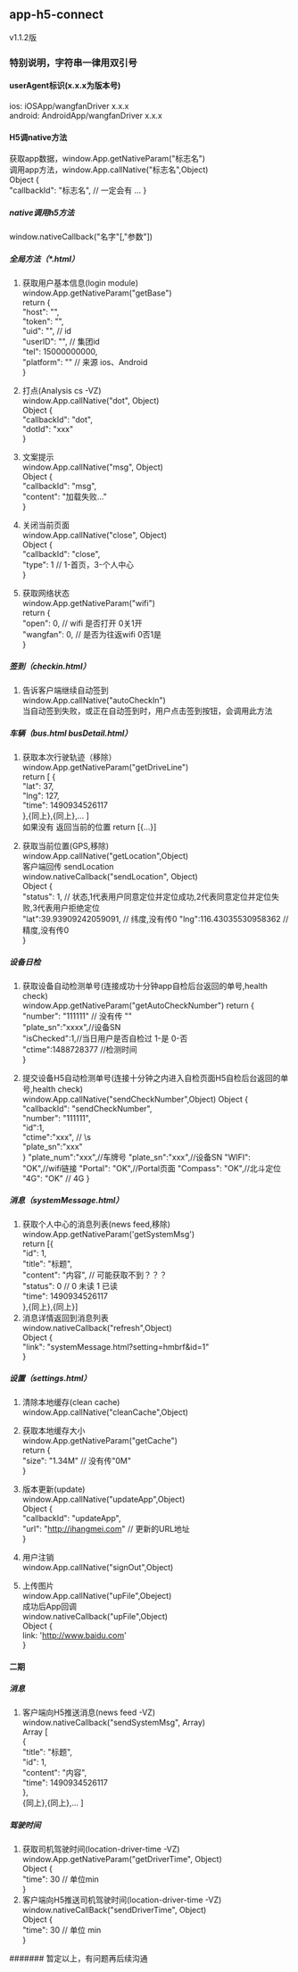 ## app-h5-connect 	
v1.1.2版 	

### 特别说明，字符串一律用双引号 	

#### userAgent标识(x.x.x为版本号)    
ios: iOSApp/wangfanDriver x.x.x     
android: AndroidApp/wangfanDriver x.x.x     

#### H5调native方法 	
获取app数据，window.App.getNativeParam("标志名") 	
调用app方法，window.App.callNative("标志名",Object) 	
Object {    
    "callbackId": "标志名",     // 一定会有
    ...
} 

##### native调用h5方法 	
window.nativeCallback("名字"[,"参数"]) 	

##### 全局方法（*.html）  
1. 获取用户基本信息(login module)     
window.App.getNativeParam("getBase")     
return {    
    "host": "",      
    "token": "",    
    "uid": "",  // id   
    "userID": "",  // 集团id      
    "tel": 15000000000,  
    "platform": ""  // 来源 ios、Android   
}  

1. 打点(Analysis cs -VZ)     
window.App.callNative("dot", Object)  
Object {    
    "callbackId": "dot",    
    "dotId": "xxx"      
}   

1. 文案提示     
window.App.callNative("msg", Object)  
Object {    
    "callbackId": "msg",    
    "content": "加载失败..."      
}   
1. 关闭当前页面   
window.App.callNative("close", Object)     
Object {    
    "callbackId": "close",   
    "type": 1   // 1-首页，3-个人中心      
}   
1. 获取网络状态   
window.App.getNativeParam("wifi")     
return {    
    "open":     0,  // wifi 是否打开  0关1开  
    "wangfan":  0,  // 是否为往返wifi 0否1是   
}   

##### 签到（checkin.html）    
1. 告诉客户端继续自动签到  
window.App.callNative("autoCheckIn")     
当自动签到失败，或正在自动签到时，用户点击签到按钮，会调用此方法 

##### 车辆（bus.html busDetail.html）   
1. 获取本次行驶轨迹（移除）     
window.App.getNativeParam("getDriveLine")     
return [
    {   
        "lat": 37,  
        "lng": 127,     
        "time": 1490934526117   
    },{同上},{同上},...
]   
如果没有 返回当前的位置 return [{...}]

1. 获取当前位置(GPS,移除)   
window.App.callNative("getLocation",Object)   
客户端回传  sendLocation   
window.nativeCallback("sendLocation", Object)    
Object {    
    "status": 1,    // 状态,1代表用户同意定位并定位成功,2代表同意定位并定位失败,3代表用户拒绝定位   
    "lat":39.93909242059091,  // 纬度,没有传0
    "lng":116.43035530958362 // 精度,没有传0  
}   
##### 设备日检

1. 获取设备自动检测单号(连接成功十分钟app自检后台返回的单号,health check)   
window.App.getNativeParam("getAutoCheckNumber") 
return {    
    "number": "111111" // 没有传 ""    
    "plate_sn":"xxxx",//设备SN    
    "isChecked":1,//当日用户是否自检过 1-是 0-否   
    "ctime":1488728377 //检测时间   
}   

1. 提交设备H5自动检测单号(连接十分钟之内进入自检页面H5自检后台返回的单号,health check)   
window.App.callNative("sendCheckNumber",Object) 
Object {    
    "callbackId": "sendCheckNumber",    
    "number": "111111",     
    "id":1,     
    "ctime":"xxx", // \s    
    "plate_sn":"xxx"    
} 
    "plate_num":"xxx",//车牌号
    "plate_sn":"xxx",//设备SN
    "WIFI": "OK",//wifi链接 
    "Portal": "OK",//Portal页面 
    "Compass": "OK",//北斗定位 
    "4G": "OK" // 4G
}
##### 消息（systemMessage.html）    
1. 获取个人中心的消息列表(news feed,移除)  
window.App.getNativeParam('getSystemMsg')   
return [{   
    "id": 1,    
    "title": "标题",  
    "content": "内容",  // 可能获取不到？？？      
    "status": 0 // 0 未读 1 已读    
    "time": 1490934526117       
},{同上},{同上}]    
1. 消息详情返回到消息列表  
window.nativeCallback("refresh",Object)    
Object {    
    "link": "systemMessage.html?setting=hmbrf&id=1"    
}   


##### 设置（settings.html）     
1. 清除本地缓存(clean cache)  
window.App.callNative("cleanCache",Object)    

1. 获取本地缓存大小     
window.App.getNativeParam("getCache")    
return {    
    "size": "1.34M"    // 没有传"0M"     
}   

1. 版本更新(update)     
window.App.callNative("updateApp",Object)     
Object {    
    "callbackId": "updateApp",    
    "url": "http://ihangmei.com" // 更新的URL地址    
}   
        
1. 用户注销     
window.App.callNative("signOut",Object)   

1. 上传图片     
window.App.callNative("upFile",Obeject)     
成功后App回调    
window.nativeCallback("upFile",Object)  
Object {    
    link: 'http://www.baidu.com'    
}   

#### 二期  
##### 消息    
1. 客户端向H5推送消息(news feed -VZ)   
window.nativeCallback("sendSystemMsg", Array)  
Array [     
    {   
        "title": "标题",  
        "id": 1,    
        "content": "内容",    
        "time": 1490934526117   
    },  
    {同上},{同上},...
]   

##### 驾驶时间  
1. 获取司机驾驶时间(location-driver-time -VZ)   
window.App.getNativeParam("getDriverTime", Object)   
Object {        
    "time": 30  // 单位min    
}   
1. 客户端向H5推送司机驾驶时间(location-driver-time -VZ)   
window.nativeCallBack("sendDriverTime", Object)     
Object {    
    "time": 30 // 单位 min    
}   




####### 暂定以上，有问题再后续沟通 	